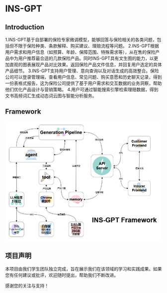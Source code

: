 # INS-GPT

## Introduction
1.INS-GPT基于自部署的保险专家微调模型，能够回答与保险相关的各类问题，包括但不限于保险种类、条款解释、购买建议、理赔流程等问题。
2.INS-GPT根据用户需求和用户信息（如预算、年龄、保障范围、特殊需求等），从在售的保险产品中为用户推荐最合适的几款保险产品。同时INS-GPT具有文生图的能力，以更加直观的图表展现产品对比效果。返回保险产品文件信息，并回复用户选定的具体产品细节。
3.INS-GPT支持用户管理、意向查询以及对话生成的高效整合。保险公司可以登录管理端，查看用户信息、常见问题、购买意愿和历史聊天记录，得到一份表格式报告，这为保险公司提供了基于用户需求和交互数据的业务洞察，帮助他们优化产品设计与营销策略。
4.用户可通过智能搜索引擎检索理赔数据，得到文书高频词汇生成动态词云图与智能分析服务。

## Framework
![图片](INS-GPT-framework1.drawio.png)

## 项目声明

本项目由我们学生团队独立完成，旨在展示我们在该领域的学习和实践成果。如果您有任何建议或批评，欢迎随时提出，帮助我们不断改进。

感谢您的关注与支持！
